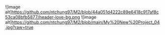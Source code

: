 ![image alt]https://github.com/ntchung97/M2/blob/44a051d4222c89e6418c917af8c53ca08bfb5877/header-love-bg.png
![image alt]https://github.com/ntchung97/M2/blob/main/My%20New%20Project_04.jpg?raw=true
